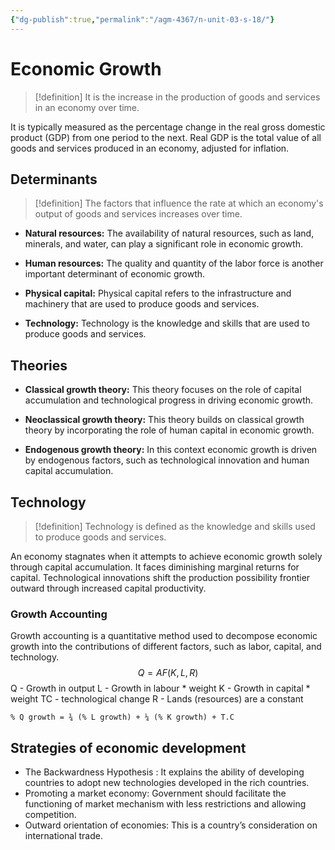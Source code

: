 ```yaml
---
{"dg-publish":true,"permalink":"/agm-4367/n-unit-03-s-18/"}
---
```



# Economic Growth

> [!definition]
> It is the increase in the production of goods and services in an economy over time. 

It is typically measured as the percentage change in the real gross domestic product (GDP) from one period to the next. Real GDP is the total value of all goods and services produced in an economy, adjusted for inflation.

## Determinants

> [!definition]
> The factors that influence the rate at which an economy's output of goods and services increases over time.

- **Natural resources:** The availability of natural resources, such as land, minerals, and water, can play a significant role in economic growth. 
  
- **Human resources:** The quality and quantity of the labor force is another important determinant of economic growth.
  
- **Physical capital:** Physical capital refers to the infrastructure and machinery that are used to produce goods and services. 
  
- **Technology:** Technology is the knowledge and skills that are used to produce goods and services. 

## Theories

- **Classical growth theory:** This theory focuses on the role of capital accumulation and technological progress in driving economic growth.
  
- **Neoclassical growth theory:** This theory builds on classical growth theory by incorporating the role of human capital in economic growth.
  
- **Endogenous growth theory:** In this context economic growth is driven by endogenous factors, such as technological innovation and human capital accumulation.

## Technology

> [!definition]
> Technology is defined as the knowledge and skills used to produce goods and services.

An economy stagnates when it attempts to achieve economic growth solely through capital accumulation. It faces diminishing marginal returns for capital. Technological innovations shift the production possibility frontier outward through increased capital productivity.

### Growth Accounting
  
Growth accounting is a quantitative method used to decompose economic growth into the contributions of different factors, such as labor, capital, and technology.
$$
Q = AF (K, L, R) 
$$
Q  - Growth in output 
L  - Growth in labour * weight 
K  - Growth in capital * weight 
TC - technological change 
R  - Lands (resources) are a constant

```
% Q growth = ¾ (% L growth) + ¼ (% K growth) + T.C
```

## Strategies of economic development

- The Backwardness Hypothesis : It explains the ability of developing countries to adopt new technologies developed in the rich countries.
- Promoting a market economy: Government should facilitate the functioning of market mechanism with less restrictions and allowing competition. 
- Outward orientation of economies: This is a country’s consideration on international trade.